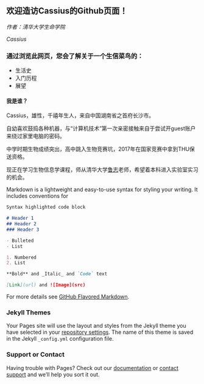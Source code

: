 ## 欢迎造访Cassius的Github页面！
*作者：清华大学生命学院*

*Cassius*


### 通过浏览此网页，您会了解关于一个生信菜鸟的：
- 生活史
- 入门历程
- 展望

#### 我是谁？
Cassius，雄性，千禧年生人，来自中国湖南省之首府长沙市。

自幼喜欢鼓捣各种机器，与“计算机技术”第一次亲密接触来自于尝试开guest账户来绕过家里电脑的密码。

中学时期生物成绩突出，高中跳入生物竞赛坑，2017年在国家竞赛中拿到THU保送资格。

现正在学习生物信息学课程，师从清华大学[鲁志](https://lulab.github.io/)老师，希望着本科进入实验室实习的机会。


Markdown is a lightweight and easy-to-use syntax for styling your writing. It includes conventions for

```markdown
Syntax highlighted code block

# Header 1
## Header 2
### Header 3

- Bulleted
- List

1. Numbered
2. List

**Bold** and _Italic_ and `Code` text

[Link](url) and ![Image](src)
```

For more details see [GitHub Flavored Markdown](https://guides.github.com/features/mastering-markdown/).

### Jekyll Themes

Your Pages site will use the layout and styles from the Jekyll theme you have selected in your [repository settings](https://github.com/CassiusLi/CassiusLi.github.io/settings). The name of this theme is saved in the Jekyll `_config.yml` configuration file.

### Support or Contact

Having trouble with Pages? Check out our [documentation](https://help.github.com/categories/github-pages-basics/) or [contact support](https://github.com/contact) and we’ll help you sort it out.

